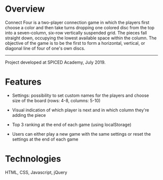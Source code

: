 # Overview

Connect Four is a two-player connection game in which the players first choose a color and then take turns dropping one colored disc from the top into a seven-column, six-row vertically suspended grid. The pieces fall straight down, occupying the lowest available space within the column. The objective of the game is to be the first to form a horizontal, vertical, or diagonal line of four of one's own discs.

---

Project developed at SPICED Academy, July 2019.

# Features

- Settings: possibility to set custom names for the players and choose size of the board (rows: 4-8, columns: 5-10)

- Visual indication of which player is next and in which column they're adding the piece

- Top 3 ranking at the end of each game (using localStorage)

- Users can either play a new game with the same settings or reset the settings at the end of each game

# Technologies

HTML, CSS, Javascript, jQuery
